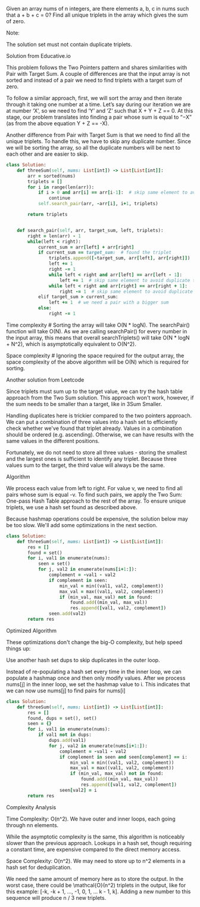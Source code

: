 Given an array nums of n integers, are there elements a, b, c in nums such that a + b + c = 0? Find all unique triplets in the array which gives the sum of zero.

Note:

The solution set must not contain duplicate triplets.

Solution from Educative.io

This problem follows the Two Pointers pattern and shares similarities with Pair with Target Sum. A couple of differences are that the input array is not sorted and instead of a pair we need to find triplets with a target sum of zero.

To follow a similar approach, first, we will sort the array and then iterate through it taking one number at a time. Let’s say during our iteration we are at number ‘X’, so we need to find ‘Y’ and ‘Z’ such that X + Y + Z == 0. At this stage, our problem translates into finding a pair whose sum is equal to “−X” (as from the above equation Y + Z == -X).

Another difference from Pair with Target Sum is that we need to find all the unique triplets. To handle this, we have to skip any duplicate number. Since we will be sorting the array, so all the duplicate numbers will be next to each other and are easier to skip.

```ruby
class Solution:
    def threeSum(self, nums: List[int]) -> List[List[int]]:
        arr = sorted(nums)
        triplets = []
        for i in range(len(arr)):
            if i > 0 and arr[i] == arr[i-1]:  # skip same element to avoid duplicate triplets
                continue
            self.search_pair(arr, -arr[i], i+1, triplets)

        return triplets


    def search_pair(self, arr, target_sum, left, triplets):
        right = len(arr) - 1
        while(left < right):
            current_sum = arr[left] + arr[right]
            if current_sum == target_sum:  # found the triplet
                triplets.append([-target_sum, arr[left], arr[right]])
                left += 1
                right -= 1
                while left < right and arr[left] == arr[left - 1]:
                    left += 1  # skip same element to avoid duplicate triplets
                while left < right and arr[right] == arr[right + 1]:
                    right -= 1  # skip same element to avoid duplicate triplets
            elif target_sum > current_sum:
                left += 1  # we need a pair with a bigger sum
            else:
                right -= 1
```

Time complexity #
Sorting the array will take O(N * logN). The searchPair() function will take O(N). As we are calling searchPair() for every number in the input array, this means that overall searchTriplets() will take O(N * logN + N^2), which is asymptotically equivalent to O(N^2).

Space complexity #
Ignoring the space required for the output array, the space complexity of the above algorithm will be O(N) which is required for sorting.


Another solution from Leetcode

Since triplets must sum up to the target value, we can try the hash table approach from the Two Sum solution. This approach won't work, however, if the sum needs to be smaller than a target, like in 3Sum Smaller.

Handling duplicates here is trickier compared to the two pointers approach. We can put a combination of three values into a hash set to efficiently check whether we've found that triplet already. Values in a combination should be ordered (e.g. ascending). Otherwise, we can have results with the same values in the different positions.

Fortunately, we do not need to store all three values - storing the smallest and the largest ones is sufficient to identify any triplet. Because three values sum to the target, the third value will always be the same.

Algorithm

We process each value from left to right. For value v, we need to find all pairs whose sum is equal -v. To find such pairs, we apply the Two Sum: One-pass Hash Table approach to the rest of the array. To ensure unique triplets, we use a hash set found as described above.

Because hashmap operations could be expensive, the solution below may be too slow. We'll add some optimizations in the next section.

```ruby
class Solution:
    def threeSum(self, nums: List[int]) -> List[List[int]]:
        res = []
        found = set()
        for i, val1 in enumerate(nums):
            seen = set()
            for j, val2 in enumerate(nums[i+1:]):
                complement = -val1 - val2
                if complement in seen:
                    min_val = min((val1, val2, complement))
                    max_val = max((val1, val2, complement))
                    if (min_val, max_val) not in found:
                        found.add((min_val, max_val))
                        res.append([val1, val2, complement])
                seen.add(val2)
        return res
```

Optimized Algorithm

These optimizations don't change the big-O complexity, but help speed things up:

Use another hash set dups to skip duplicates in the outer loop.

Instead of re-populating a hash set every time in the inner loop, we can populate a hashmap once and then only modify values. After we process nums[j] in the inner loop, we set the hashmap value to i. This indicates that we can now use nums[j] to find pairs for nums[i]

```ruby
class Solution:
    def threeSum(self, nums: List[int]) -> List[List[int]]:
        res = []
        found, dups = set(), set()
        seen = {}
        for i, val1 in enumerate(nums):
            if val1 not in dups:
                dups.add(val1)
                for j, val2 in enumerate(nums[i+1:]):
                    complement = -val1 - val2
                    if complement in seen and seen[complement] == i:
                        min_val = min((val1, val2, complement))
                        max_val = max((val1, val2, complement))
                        if (min_val, max_val) not in found:
                            found.add((min_val, max_val))
                            res.append([val1, val2, complement])
                    seen[val2] = i
        return res
```

Complexity Analysis

Time Complexity: O(n^2). We have outer and inner loops, each going through nn elements.

While the asymptotic complexity is the same, this algorithm is noticeably slower than the previous approach. Lookups in a hash set, though requiring a constant time, are expensive compared to the direct memory access.

Space Complexity: O(n^2). We may need to store up to n^2 elements in a hash set for deduplication.

We need the same amount of memory here as to store the output. In the worst case, there could be \mathcal{O}(n^2) triplets in the output, like for this example: [-k, -k + 1, ..., -1, 0, 1, ... k - 1, k]. Adding a new number to this sequence will produce n / 3 new triplets.
